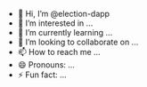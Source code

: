 - 👋 Hi, I’m @election-dapp
- 👀 I’m interested in ...
- 🌱 I’m currently learning ...
- 💞️ I’m looking to collaborate on ...
- 📫 How to reach me ...
- 😄 Pronouns: ...
- ⚡ Fun fact: ...

<!---
election-dapp/election-dapp is a ✨ special ✨ repository because its `README.md` (this file) appears on your GitHub profile.
You can click the Preview link to take a look at your changes.
--->
